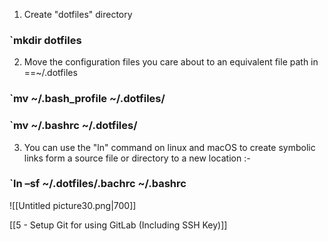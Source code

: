 1. Create "dotfiles" directory

### `mkdir dotfiles
2. Move the configuration files you care about to an equivalent file path in ==~/.dotfiles 

### `mv ~/.bash_profile ~/.dotfiles/
### `mv ~/.bashrc ~/.dotfiles/

3. You can use the "ln" command on linux and macOS to create symbolic links form a source file or directory to a new location :-


### `ln –sf ~/.dotfiles/.bachrc ~/.bashrc

![[Untitled picture30.png|700]]


[[5  - Setup Git for using GitLab (Including SSH Key)]]
